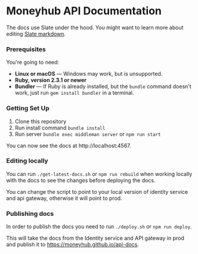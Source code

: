 # Moneyhub API Documentation

The docs use Slate under the hood. You might want to learn more about editing [Slate markdown](https://github.com/lord/slate/wiki/Markdown-Syntax).

### Prerequisites

You're going to need:

 - **Linux or macOS** — Windows may work, but is unsupported.
 - **Ruby, version 2.3.1 or newer**
 - **Bundler** — If Ruby is already installed, but the `bundle` command doesn't work, just run `gem install bundler` in a terminal.

### Getting Set Up

1. Clone this repository
2. Run install command `bundle install`
3. Run server `bundle exec middleman server` or `npm run start`

You can now see the docs at http://localhost:4567.

### Editing locally

You can run `./get-latest-docs.sh` or `npm run rebuild` when working locally with the docs to see the changes before deploying the docs.

You can change the script to point to your local version of identity service and api gateway, otherwise it will point to prod.

### Publishing docs

In order to publish the docs you need to run `./deploy.sh` or `npm run deploy`.

This will take the docs from the Identity service and API gateway in prod and publish it to https://moneyhub.github.io/api-docs.
